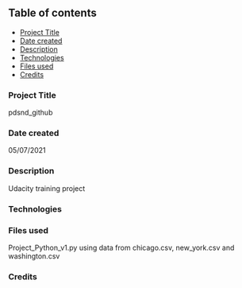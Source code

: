 ## Table of contents
* [Project Title](#Project-Title)
* [Date created](#Date-created)
* [Description](#Description)
* [Technologies](#technologies)
* [Files used](#Files-used)
* [Credits](#Credits)

### Project Title
pdsnd_github

### Date created
05/07/2021

### Description
Udacity training project

### Technologies

### Files used
Project_Python_v1.py using data from chicago.csv, new_york.csv and washington.csv

### Credits
